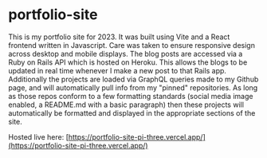 # portfolio-site

This is my portfolio site for 2023.  It was built using Vite and a React frontend written in Javascript.  Care was taken to ensure responsive design across desktop and mobile displays. The blog posts are accessed via a Ruby on Rails API which is hosted on Heroku.  This allows the blogs to be updated in real time whenever I make a new post to that Rails app.  Additionally the projects are loaded via GraphQL queries made to my Github page, and will automatically pull info from my "pinned" repositories.  As long as those repos conform to a few formatting standards (social media image enabled, a README.md with a basic paragraph) then these projects will automatically be formatted and displayed in the appropriate sections of the site.

Hosted live here: [https://portfolio-site-pi-three.vercel.app/](https://portfolio-site-pi-three.vercel.app/)
